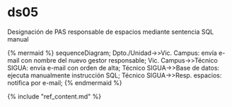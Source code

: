 # ds05

Designación de PAS responsable de espacios mediante sentencia SQL manual

{% mermaid %}
sequenceDiagram;
  Dpto./Unidad->>Vic. Campus: envía e-mail con nombre del nuevo gestor responsable;
  Vic. Campus->>Técnico SIGUA: envía e-mail con orden de alta;
  Técnico SIGUA->>Base de datos: ejecuta manualmente instrucción SQL;
  Técnico SIGUA->>Resp. espacios: notifica por e-mail;
{% endmermaid %}

{% include "ref_content.md" %}